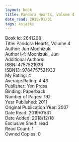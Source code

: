 ```yaml
---
layout: book
title: Pandora Hearts, Volume 4
date_read: 2019/01/31
tags: książki
---
```


Book Id: 2641208<br />
Title: Pandora Hearts, Volume 4<br />
Author: Jun Mochizuki<br />
Author l-f: Mochizuki, Jun<br />
Additional Authors: <br />
ISBN: 4757521936<br />
ISBN13: 9784757521933<br />
My Rating: 4<br />
Average Rating: 4.43<br />
Publisher: Yen Press<br />
Binding: Paperback<br />
Number of Pages: 192<br />
Year Published: 2011<br />
Original Publication Year: 2007<br />
Date Read: 2019/01/31<br />
Date Added: 2018/12/18<br />
Exclusive Shelf: read<br />
Read Count: 1<br />
Owned Copies: 0<br />


